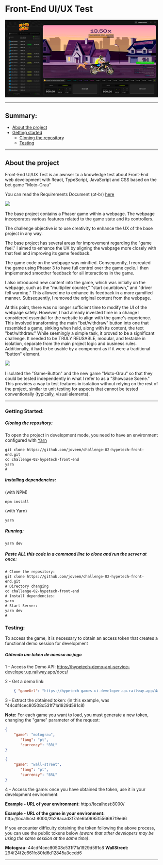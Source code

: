 #  Front-End UI/UX Test

<img src="documentation/readme/screenshots/scr-01-moto-grau-01.png">

---
## Summary:

- [About the project](#about-the-project)
- [Getting started](#getting-started)
    - [Cloning the repository](#cloning-the-repository)
    - [Testing](#testing)

---

## About the project

Front-End UI/UX Test is an awnser to a knowledge test about Front-End web development with React, TypeScript, JavaScript and CSS based on the bet game "Moto-Grau"

You can read the Requirements Document (pt-br) [here](https://github.com/hypetechgames/frontend-challenge)

<img src="documentation/readme/gifs/hypetech-moto-grau-01.gif">

The base project contains a Phaser game within a webpage. The webpage incorporates various features related to the game state and its controllers.

The challenge objective is to use creativity to enhance the UX of the base project in any way.

The base project has several areas for improvement regarding the "game feel." I aimed to enhance the UX by aligning the webpage more closely with that feel and improving its game feedback.

The game code on the webpage was minified. Consequently, I recreated the game using Phaser 3 to have full control over the game cycle. I then implemented smoother feedback for all interactions in the game.

I also introduced new content into the game, which was initially on the webpage, such as the "multiplier counter," "start countdown," and "driver fell warning." This allowed me to enhance its feedback in a more gamified manner. Subsequently, I removed the original content from the webpage.

At this point, there was no longer sufficient time to modify the UI of the webpage safely. However, I had already invested time in a change I considered essential for the website to align with the game's experience. This involved transforming the main "bet/withdraw" button into one that resembled a game, sinking when held, along with its content, the text "bet/withdraw." While seemingly a simple task, it proved to be a significant challenge. It needed to be TRULY REUSABLE, modular, and testable in isolation, separate from the main project logic and business rules. Additionally, it had to be usable by a component as if it were a traditional "button" element.

<img src="documentation/readme/gifs/hypetech-moto-grau-02.gif">

I isolated the "Game-Button" and the new game "Moto-Grau" so that they could be tested independently in what I refer to as a "Showcase Scene." This provides a way to test features in isolation without relying on the rest of the project, similar to unit testing for aspects that cannot be tested conventionally (typically, visual elements).


---

### Getting Started:

##### Cloning the repository:

To open the project in development mode, you need to have an environment configured with [Yarn](https://yarnpkg.com/getting-started/install)


``` 
git clone https://github.com/joveem/challenge-02-hypetech-front-end.git
cd challenge-02-hypetech-front-end
yarn
#
```

##### Installing dependencies:

(with NPM)

``` 
npm install
```
(with Yarn)

``` 
yarn
```

##### Running:

```
yarn dev
```

##### Paste ALL this code in a command line to clone and run the server at once:

``` 
# Clone the repository:
git clone https://github.com/joveem/challenge-02-hypetech-front-end.git
# Directory changing
cd challenge-02-hypetech-front-end
# Install dependencies:
yarn
# Start Server:
yarn dev
#
```

### Testing:

To access the game, it is necessary to obtain an access token that creates a functional demo session for development

##### Obtendo um token de acesso ao jogo

1 - Access the Demo API: https://hypetech-demo-api-service-developer.up.railway.app/docs/

2 - Get a demo link:

```json
	{ "gameUrl": "https://hypetech-games-ui-developer.up.railway.app/44cdf4cec80508c531f71a1929d591c8" }
```

3 - Extract the obtained token: (in this example, was "44cdf4cec80508c531f71a1929d591c8)



**Note:** For each game you want to load, you must generate a new token, changing the "game" parameter of the request:

 ```json
 {
	 "game": "motograu",
		"lang": "pt",
		"currency": "BRL"
 }
```

 ```json
 {
	 "game": "wall-street",
		"lang": "pt",
		"currency": "BRL"
 }
```

4 - Access the game: once you have obtained the token, use it in your development environment:

**Example - URL of your environment:** http://localhost:8000/

**Example - URL of the game in your environment:** http://localhost:8000/2b29acad3f7a1e6b0995155668719e66

If you encounter difficulty obtaining the token following the above process, you can use the public tokens below *(aware that other developers may be using the same session at the same time)*:

**Motograu:** 44cdf4cec80508c531f71a1929d591c8
**WallStreet:** 294f24f2c661fc80fd6d12845a3ccdd6

---
